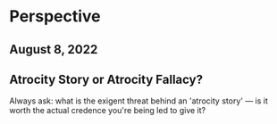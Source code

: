 # Perspective
## August 8, 2022

## Atrocity Story or Atrocity Fallacy?

Always ask: what is the exigent threat behind an 'atrocity story' — is it worth the actual credence you're being led to give it?
